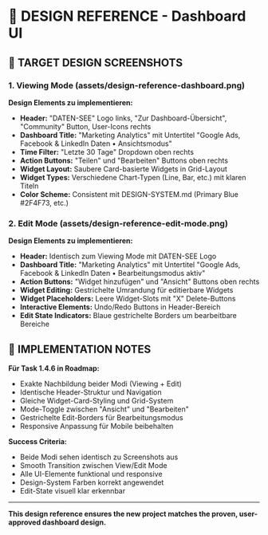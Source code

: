 # 🎨 **DESIGN REFERENCE - Dashboard UI**

## 📱 **TARGET DESIGN SCREENSHOTS**

### **1. Viewing Mode (assets/design-reference-dashboard.png)**
**Design Elements zu implementieren:**
- **Header:** "DATEN-SEE" Logo links, "Zur Dashboard-Übersicht", "Community" Button, User-Icons rechts
- **Dashboard Title:** "Marketing Analytics" mit Untertitel "Google Ads, Facebook & LinkedIn Daten • Ansichtsmodus"
- **Time Filter:** "Letzte 30 Tage" Dropdown oben rechts
- **Action Buttons:** "Teilen" und "Bearbeiten" Buttons oben rechts
- **Widget Layout:** Saubere Card-basierte Widgets in Grid-Layout
- **Widget Types:** Verschiedene Chart-Typen (Line, Bar, etc.) mit klaren Titeln
- **Color Scheme:** Consistent mit DESIGN-SYSTEM.md (Primary Blue #2F4F73, etc.)

### **2. Edit Mode (assets/design-reference-edit-mode.png)**
**Design Elements zu implementieren:**
- **Header:** Identisch zum Viewing Mode mit DATEN-SEE Logo
- **Dashboard Title:** "Marketing Analytics" mit Untertitel "Google Ads, Facebook & LinkedIn Daten • Bearbeitungsmodus aktiv"
- **Action Buttons:** "Widget hinzufügen" und "Ansicht" Buttons oben rechts
- **Widget Editing:** Gestrichelte Umrandung für editierbare Widgets
- **Widget Placeholders:** Leere Widget-Slots mit "X" Delete-Buttons
- **Interactive Elements:** Undo/Redo Buttons in Header-Bereich
- **Edit State Indicators:** Blaue gestrichelte Borders um bearbeitbare Bereiche

## 🎯 **IMPLEMENTATION NOTES**

**Für Task 1.4.6 in Roadmap:**
- Exakte Nachbildung beider Modi (Viewing + Edit)
- Identische Header-Struktur und Navigation
- Gleiche Widget-Card-Styling und Grid-System
- Mode-Toggle zwischen "Ansicht" und "Bearbeiten"
- Gestrichelte Edit-Borders für Bearbeitungsmodus
- Responsive Anpassung für Mobile beibehalten

**Success Criteria:**
- Beide Modi sehen identisch zu Screenshots aus
- Smooth Transition zwischen View/Edit Mode
- Alle UI-Elemente funktional und responsive
- Design-System Farben korrekt angewendet
- Edit-State visuell klar erkennbar

---

**This design reference ensures the new project matches the proven, user-approved dashboard design.**